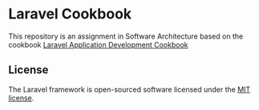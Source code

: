 # Laravel Cookbook
This repository is an assignment in Software Architecture based on the cookbook [Laravel Application Development Cookbook](https://drive.google.com/file/d/1kl1VJNFHl_DAIsiea-DGxp-CX10nDdzD/view)

## License

The Laravel framework is open-sourced software licensed under the [MIT license](https://opensource.org/licenses/MIT).
